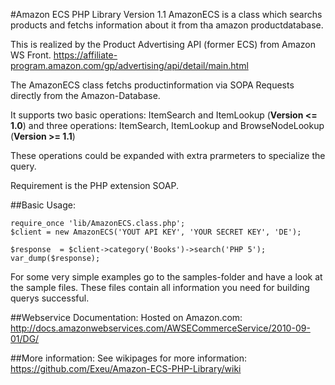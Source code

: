 #Amazon ECS PHP Library Version 1.1
AmazonECS is a class which searchs products and fetchs information
about it from tha amazon productdatabase.

This is realized by the Product Advertising API (former ECS) from Amazon WS Front.
https://affiliate-program.amazon.com/gp/advertising/api/detail/main.html

The AmazonECS class fetchs productinformation via SOPA Requests directly from the Amazon-Database.

It supports two basic operations: ItemSearch and ItemLookup (**Version <= 1.0**)
and three operations: ItemSearch, ItemLookup and BrowseNodeLookup (**Version >= 1.1**)

These operations could be expanded with extra prarmeters to specialize the query.

Requirement is the PHP extension SOAP.

##Basic Usage:

    require_once 'lib/AmazonECS.class.php';
    $client = new AmazonECS('YOUT API KEY', 'YOUR SECRET KEY', 'DE');

    $response  = $client->category('Books')->search('PHP 5');
    var_dump($response);

For some very simple examples go to the samples-folder and have a look at the sample files.
These files contain all information you need for building querys successful.

##Webservice Documentation:
Hosted on Amazon.com:
http://docs.amazonwebservices.com/AWSECommerceService/2010-09-01/DG/

##More information:
See wikipages for  more information:
https://github.com/Exeu/Amazon-ECS-PHP-Library/wiki